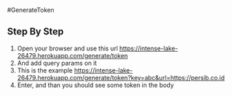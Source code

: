 #GenerateToken

## Step By Step
1. Open your browser and use this url
https://intense-lake-26479.herokuapp.com/generate/token
2. And add query params on it
3. This is the example https://intense-lake-26479.herokuapp.com/generate/token?key=abc&url=https://persib.co.id
4. Enter, and than you should see some token in the body